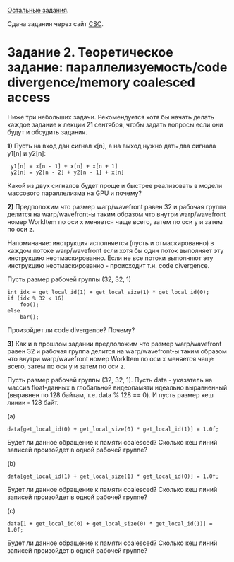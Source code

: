 [Остальные задания](https://github.com/GPGPUCourse/GPGPUTasks2020/).

Сдача задания через сайт [CSC](https://compscicenter.ru/).

# Задание 2. Теоретическое задание: параллелизуемость/code divergence/memory coalesced access

Ниже три небольших задачи. Рекомендуется хотя бы начать делать каждое задание к лекции 21 сентября, чтобы задать вопросы если они будут и обсудить задания.

**1)** Пусть на вход дан сигнал x[n], а на выход нужно дать два сигнала y1[n] и y2[n]:

```
 y1[n] = x[n - 1] + x[n] + x[n + 1]
 y2[n] = y2[n - 2] + y2[n - 1] + x[n]
```

Какой из двух сигналов будет проще и быстрее реализовать в модели массового параллелизма на GPU и почему?

**2)** Предположим что размер warp/wavefront равен 32 и рабочая группа делится
 на warp/wavefront-ы таким образом что внутри warp/wavefront
 номер WorkItem по оси x меняется чаще всего, затем по оси y и затем по оси z.

Напоминание: инструкция исполняется (пусть и отмаскированно) в каждом потоке warp/wavefront если хотя бы один поток выполняет эту инструкцию неотмаскированно. Если не все потоки выполняют эту инструкцию неотмаскированно - происходит т.н. code divergence.

Пусть размер рабочей группы (32, 32, 1)

```
int idx = get_local_id(1) + get_local_size(1) * get_local_id(0);
if (idx % 32 < 16)
    foo();
else
    bar();
```

Произойдет ли code divergence? Почему?

**3)** Как и в прошлом задании предположим что размер warp/wavefront равен 32 и рабочая группа делится
 на warp/wavefront-ы таким образом что внутри warp/wavefront
 номер WorkItem по оси x меняется чаще всего, затем по оси y и затем по оси z.

Пусть размер рабочей группы (32, 32, 1).
Пусть data - указатель на массив float-данных в глобальной видеопамяти идеально выравненный (выравнен по 128 байтам, т.е. data % 128 == 0). И пусть размер кеш линии - 128 байт.

(a)
```
data[get_local_id(0) + get_local_size(0) * get_local_id(1)] = 1.0f;
```

Будет ли данное обращение к памяти coalesced? Сколько кеш линий записей произойдет в одной рабочей группе?

(b)
```
data[get_local_id(1) + get_local_size(1) * get_local_id(0)] = 1.0f;
```

Будет ли данное обращение к памяти coalesced? Сколько кеш линий записей произойдет в одной рабочей группе?

(c)
```
data[1 + get_local_id(0) + get_local_size(0) * get_local_id(1)] = 1.0f;
```

Будет ли данное обращение к памяти coalesced? Сколько кеш линий записей произойдет в одной рабочей группе?

